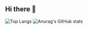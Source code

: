 ## Hi there 👋
![Top Langs](https://github-readme-stats.vercel.app/api/top-langs/?username=joao1824&hide_progress=false)
![Anurag's GitHub stats](https://github-readme-stats.vercel.app/api?username=joao1824&show_icons=true&bg_color=00000000) 
